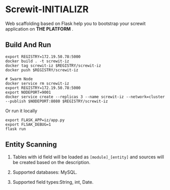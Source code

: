 # Screwit-INITIALIZR
Web scaffolding based on Flask help you to bootstrap your screwit application on **THE PLATFORM** .

## Build And Run
    
    export REGISTRY=172.19.50.78:5000 
    docker build . -t screwit-iz
    docker tag screwit-iz $REGISTRY/screwit-iz
    docker push $REGISTRY/screwit-iz
    
    # Swarm Node
    docker service rm screwit-iz
    export REGISTRY=172.19.50.78:5000 
    export NODEPORT=9001
    docker service create --replicas 3 --name screwit-iz --network=cluster --publish $NODEPORT:8080 $REGISTRY/screwit-iz
  
Or run it locally

    export FLASK_APP=iz/app.py
    export FLSAK_DEBUG=1
    flask run

## Entity Scanning
1. Tables with id field will be loaded as `[module]_[entity]` and sources will be created based on the description.

2. Supported databases: MySQL.

3. Supported field types:String, int, Date.